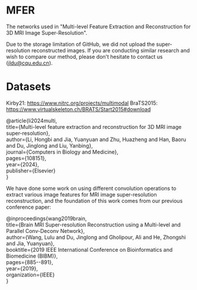 # MFER
The networks used in "Multi-level Feature Extraction and Reconstruction for 3D MRI Image Super-Resolution".

Due to the storage limitation of GitHub, we did not upload the super-resolution reconstructed images. If you are conducting similar research and wish to compare our method, please don't hesitate to contact us (jldu@cqu.edu.cn). 

# Datasets
Kirby21: https://www.nitrc.org/projects/multimodal
BraTS2015: https://www.virtualskeleton.ch/BRATS/Start2015#download  

@article{li2024multi,  
    title={Multi-level feature extraction and reconstruction for 3D MRI image super-resolution},  
    author={Li, Hongbi and Jia, Yuanyuan and Zhu, Huazheng and Han, Baoru and Du, Jinglong and Liu, Yanbing},  
    journal={Computers in Biology and Medicine},  
    pages={108151},  
    year={2024},  
    publisher={Elsevier}  
}


We have done some work on using different convolution operations to extract various image features for MRI image super-resolution reconstruction, and the foundation of this work comes from our previous conference paper:

@inproceedings{wang2019brain,  
    title={Brain MRI Super-resolution Reconstruction using a Multi-level and Parallel Conv-Deconv Network},  
    author={Wang, Lulu and Du, Jinglong and Gholipour, Ali and He, Zhongshi and Jia, Yuanyuan},  
    booktitle={2019 IEEE International Conference on Bioinformatics and Biomedicine (BIBM)},  
    pages={885--891},  
    year={2019},  
    organization={IEEE}  
}
